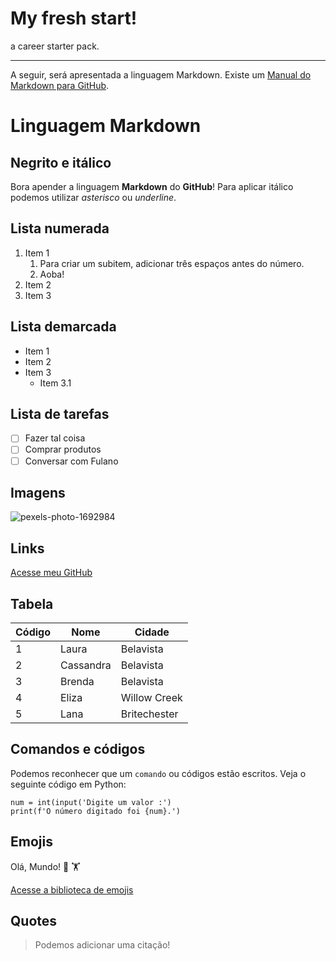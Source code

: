 # My fresh start!
 a career starter pack.
 
---
 A seguir, será apresentada a linguagem Markdown. Existe um [Manual do Markdown para GitHub](https://github.com/gustavoguanabara/git-github/blob/master/manuais-PDF/guia-markdown.pdf).
 
# Linguagem Markdown
## Negrito e itálico
Bora apender a linguagem **Markdown** do __GitHub__!
Para aplicar itálico podemos utilizar *asterisco* ou _underline_.

## Lista numerada
1. Item 1
   1. Para criar um subitem, adicionar três espaços antes do número.
   2. Aoba!
3. Item 2
4. Item 3

## Lista demarcada
* Item 1
* Item 2
* Item 3
   * Item 3.1
 
## Lista de tarefas
- [ ] Fazer tal coisa
- [ ] Comprar produtos
- [ ] Conversar com Fulano

## Imagens
![pexels-photo-1692984](https://user-images.githubusercontent.com/109770661/189235812-06bf1cf9-63d0-4ed7-a4fe-cdefc8ff1b23.png)

## Links
[Acesse meu GitHub](https://opaulolopes.github.io/)

## Tabela
Código | Nome | Cidade
---|---|---
1 | Laura | Belavista
2 | Cassandra | Belavista
3 | Brenda | Belavista
4 | Eliza | Willow Creek
5 | Lana | Britechester

## Comandos e códigos
Podemos reconhecer que um `comando` ou códigos estão escritos. Veja o seguinte código em Python:
```
num = int(input('Digite um valor :')
print(f'O número digitado foi {num}.')
```

## Emojis
Olá, Mundo! :dancer: :weight_lifting:

[Acesse a biblioteca de emojis](https://github.com/ikatyang/emoji-cheat-sheet)

## Quotes
> Podemos adicionar uma citação!
